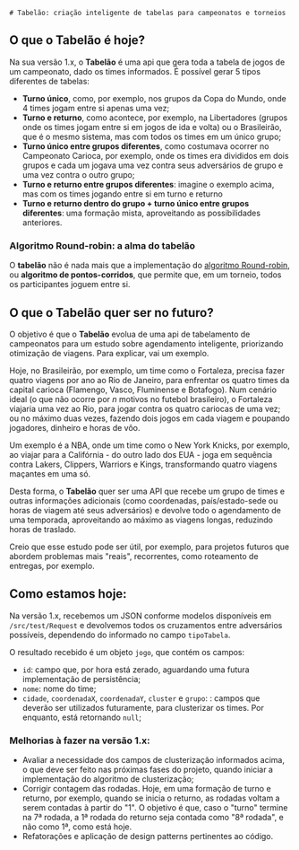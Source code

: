     # Tabelão: criação inteligente de tabelas para campeonatos e torneios
## O que o Tabelão é hoje?
Na sua versão 1.x, o **Tabelão** é uma api que gera toda a tabela de jogos de um campeonato, dado os times informados.
É possível gerar 5 tipos diferentes de tabelas:
- **Turno único**, como, por exemplo, nos grupos da Copa do Mundo, onde 4 times jogam entre si apenas uma vez;
- **Turno e returno**, como acontece, por exemplo, na Libertadores (grupos onde os times jogam entre si em jogos de ida e volta) ou o Brasileirão, que é o mesmo sistema, mas com todos os times em um único grupo;
- **Turno único entre grupos diferentes**, como costumava ocorrer no Campeonato Carioca, por exemplo, onde os times era divididos em dois grupos e cada um jogava uma vez contra seus adversários de grupo e uma vez contra o outro grupo;
- **Turno e returno entre grupos diferentes**: imagine o exemplo acima, mas com os times jogando entre si em turno e returno
- **Turno e returno dentro do grupo + turno único entre grupos diferentes**: uma formação mista, aproveitando as possibilidades anteriores.

### Algoritmo Round-robin: a alma do tabelão
O **tabelão** não é nada mais que a implementação do [algoritmo Round-robin](https://en.wikipedia.org/wiki/Round-robin_tournament), ou **algoritmo de pontos-corridos**, que permite que, em um torneio, todos os participantes joguem entre si.

## O que o Tabelão quer ser no futuro?
O objetivo é que o **Tabelão** evolua de uma api de tabelamento de campeonatos para um estudo sobre agendamento inteligente, priorizando otimização de viagens.
Para explicar, vai um exemplo. 

Hoje, no Brasileirão, por exemplo, um time como o Fortaleza, precisa fazer quatro viagens por ano ao Rio de Janeiro, para enfrentar os quatro times da capital carioca (Flamengo, Vasco, Fluminense e Botafogo). Num cenário ideal (o que não ocorre por *n* motivos no futebol brasileiro), o Fortaleza viajaria uma vez ao Rio, para jogar contra os quatro cariocas de uma vez; ou no máximo duas vezes, fazendo dois jogos em cada viagem e poupando jogadores, dinheiro e horas de vôo.

Um exemplo é a NBA, onde um time como o New York Knicks, por exemplo, ao viajar para a Califórnia - do outro lado dos EUA - joga em sequência contra Lakers, Clippers, Warriors e Kings, transformando quatro viagens maçantes em uma só.

Desta forma, o **Tabelão** quer ser uma API que recebe um grupo de times e outras informações adicionais (como coordenadas, país/estado-sede ou horas de viagem até seus adversários) e devolve todo o agendamento de uma temporada, aproveitando ao máximo as viagens longas, reduzindo horas de traslado.

Creio que esse estudo pode ser útil, por exemplo, para projetos futuros que abordem problemas mais "reais", recorrentes, como roteamento de entregas, por exemplo.

## Como estamos hoje:
Na versão 1.x, recebemos um JSON conforme modelos disponíveis em ``/src/test/Request`` e devolvemos todos os cruzamentos entre adversários possíveis, dependendo do informado no campo ``tipoTabela``.

O resultado recebido é um objeto ``jogo``, que contém os campos:
- ``id``: campo que, por hora está zerado, aguardando uma futura implementação de persistência;
- ``nome``: nome do time;
- ``cidade``, ``coordenadaX``, ``coordenadaY``, ``cluster`` e ``grupo``: : campos que deverão ser utilizados futuramente, para clusterizar os times. Por enquanto, está retornando ``null``;

### Melhorias à fazer na versão 1.x:
- Avaliar a necessidade dos campos de clusterização informados acima, o que deve ser feito nas próximas fases do projeto, quando iniciar a implementação do algoritmo de clusterização;
- Corrigir contagem das rodadas. Hoje, em uma formação de turno e returno, por exemplo, quando se inicia o returno, as rodadas voltam a serem contadas à partir do "1". O objetivo é que, caso o "turno" termine na 7ª rodada, a 1ª rodada do returno seja contada como "8ª rodada", e não como 1ª, como está hoje.
- Refatorações e aplicação de design patterns pertinentes ao código.
